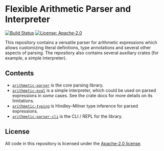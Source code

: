 # Flexible Arithmetic Parser and Interpreter

[![Build Status](https://github.com/slowli/arithmetic-parser/workflows/Rust/badge.svg?branch=master)](https://github.com/slowli/arithmetic-parser/actions)
[![License: Apache-2.0](https://img.shields.io/crates/l/arithmetic-parser)](https://github.com/slowli/arithmetic-parser/blob/master/LICENSE)

This repository contains a versatile parser for arithmetic expressions
which allows customizing literal definitions, type annotations and several other aspects of parsing.
The repository also contains several auxiliary crates (for example, a simple interpreter). 

## Contents

- [`arithmetic-parser`](parser) is the core parsing library.
- [`arithmetic-eval`](eval) is a simple interpreter, which could be used on parsed expressions
  in *some* cases. See the crate docs for more details on its limitations.
- [`arithmetic-typing`](typing) is Hindley–Milner type inference for parsed expressions.
- [`arithmetic-parser-cli`](cli) is the CLI / REPL for the library.

## License

All code in this repository is licensed under the [Apache-2.0 license](parser/LICENSE).
